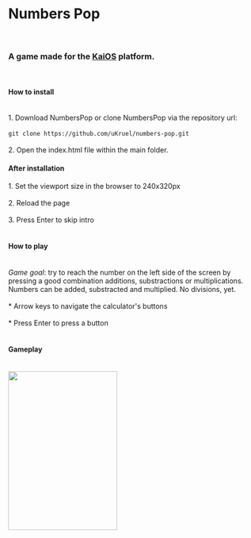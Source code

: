 <h1>Numbers Pop</h1><br><h3>A game made for the <a href="https://www.kaiostech.com/" target="_blank">KaiOS</a> platform.</h3><br/>

<h4>How to install</h4><br/>
1. Download NumbersPop or clone NumbersPop via the repository url: <br><br>
<code>git clone https://github.com/uKruel/numbers-pop.git</code><br><br>
2. Open the index.html file within the main folder. 

<h4>After installation</h4>
1. Set the viewport size in the browser to 240x320px<br><br>
2. Reload the page<br><br>
3. Press Enter to skip intro<br><br>

<h4>How to play</h4><br>
<em>Game goal</em>: try to reach the number on the left side of the screen by pressing a good combination additions, substractions or multiplications.<br>
Numbers can be added, substracted and multiplied. No divisions, yet. <br><br>
* Arrow keys to navigate the calculator's buttons<br><br>
* Press Enter to press a button<br><br>

<h4>Gameplay</h4><br>
<img src="https://media.giphy.com/media/f2Uw9GboiYeHbvUQsL/giphy.gif" width="220" height="320">

